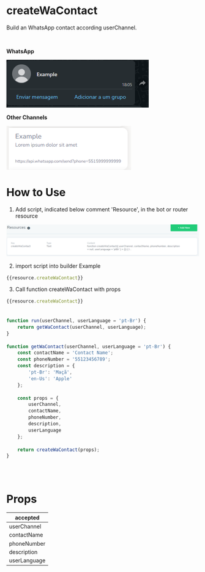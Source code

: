 # createWaContact

Build an WhatsApp contact according userChannel.

<br>

**WhatsApp**

![waContact on WhatsApp example](../../imgs/wa-contact-wa.png)


**Other Channels**

![waContact on BlipChat example](../../imgs/wa-contact-blipchat.png)

# How to Use

1. Add script, indicated below comment 'Resource', in the bot or router resource

![adding script in the resource](../../imgs/adding-script-resource.png)


2. import script into builder
Example

```js
{{resource.createWaContact}}
```

3. Call function createWaContact with props

```js
{{resource.createWaContact}}


function run(userChannel, userLanguage = 'pt-Br') {
    return getWaContact(userChannel, userLanguage);
}

function getWaContact(userChannel, userLanguage = 'pt-Br') {
    const contactName = 'Contact Name';
    const phoneNumber = '55123456789';
    const description = {
        'pt-Br': 'Maçã',
        'en-Us': 'Apple'
    };

    const props = {
        userChannel,
        contactName,
        phoneNumber,
        description,
        userLanguage
    };

    return createWaContact(props);
}
```

<br><br>

# Props
|accepted|
|---|
|userChannel|
|contactName|
|phoneNumber|
|description|
|userLanguage|
